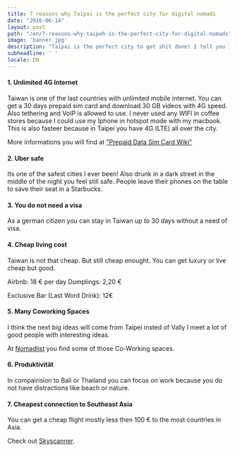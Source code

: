 ```yaml
---
title: 7 reasons why Taipai is the perfect city for digital nomads
date: "2016-06-14"
layout: post
path: "/en/7-reasons-why-taipeh-is-the-perfect-city-for-digital-nomads"
image: 'banner.jpg'
description: "Taipai is the perfect city to get shit done! I tell you 7 reasons why."
subheadline: ' '
locale: EN
---
```



#### 1. Unlimited 4G Internet

Taiwan is one of the last countries with unlimited mobile internet.
You can get a 30 days prepaid sim card and download 30 GB videos with 4G speed.
Also tethering and VoIP is allowed to use.
I never used any WIFI in coffee stores because I could use my Iphone in hotspot mode with my macbook.
This is also fasteer because in Taipei you have 4G (LTE) all over the city.

More informations you will find at <a href="http://prepaid-data-sim-card.wikia.com/wiki/Taiwan">"Prepaid Data Sim Card Wiki"</a>


#### 2. Uber safe

Its one of the safest cities I ever been! Also drunk in a dark street in the middle of the night you feel still safe.
People leave their phones on the table to save their seat in a Starbucks.

#### 3. You do not need a visa

As a german citizen you can stay in Taiwan up to 30 days without a need of visa.


#### 4. Cheap living cost

Taiwan is not that cheap. But still cheap enought.
You can get luxury or live cheap but good.

Airbnb: 18 € per day
Dumplings: 2,20 €

Exclusive Bar (Last Word Drink): 12€  

#### 5. Many Coworking Spaces

I think the next big ideas will come from Taipei insted of Vally
I meet a lot of good people with interesting ideas.

At <a href="https://nomadlist.com/taipei-taiwan/places-to-work">Nomadlist</a> you find some of those Co-Working spaces.


#### 6. Produktivität

In compairision to Bali or Thailand you can focus on work because you do not have distractions like beach or nature.


#### 7. Cheapest connection to Southeast Asia

You can get a cheap flight mostly less then 100 € to the most countries in Asia.

Check out <a href="https://www.skyscanner.de/transport/fluge-von/tpet/die-billigsten-fluge-von-taipei.html">Skyscanner</a>.
